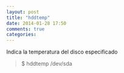 ```yaml
---
layout: post
title: "hddtemp"
date: 2014-01-28 17:50
comments: true
categories: 
---
```

Indica la temperatura del disco especificado

>$ hddtemp /dev/sda 

